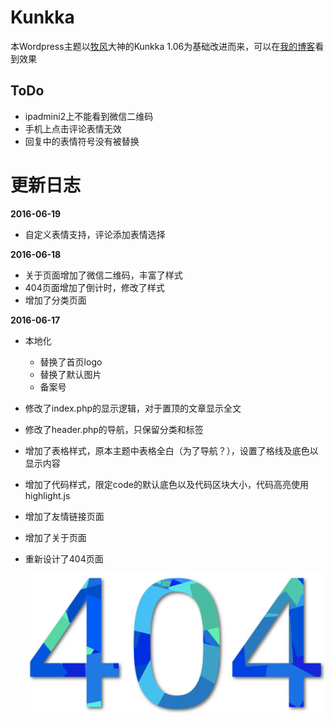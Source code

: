 # Kunkka
本Wordpress主题以[牧风](https://mufeng.me/)大神的Kunkka 1.06为基础改进而来，可以在[我的博客](http://agatelee.cn)看到效果



## ToDo

* ipadmini2上不能看到微信二维码
* 手机上点击评论表情无效
* 回复中的表情符号没有被替换



# 更新日志

**2016-06-19**

* 自定义表情支持，评论添加表情选择



**2016-06-18**

* 关于页面增加了微信二维码，丰富了样式
* 404页面增加了倒计时，修改了样式
* 增加了分类页面



**2016-06-17**
* 本地化
  * 替换了首页logo
  * 替换了默认图片
  * 备案号
* 修改了index.php的显示逻辑，对于置顶的文章显示全文
* 修改了header.php的导航，只保留分类和标签
* 增加了表格样式，原本主题中表格全白（为了导航？），设置了格线及底色以显示内容
* 增加了代码样式，限定code的默认底色以及代码区块大小，代码高亮使用highlight.js
* 增加了友情链接页面
* 增加了关于页面


* 重新设计了404页面

  ![](public/images/404.png)
